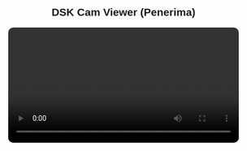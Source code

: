 <!DOCTYPE html>
<html>
<head>
  <title>DSK Cam Viewer</title>
  <style>
    body { font-family: Arial; text-align: center; padding: 20px; }
    video { width: 90%; max-width: 600px; border-radius: 10px; }
  </style>
</head>
<body>
  <h2>DSK Cam Viewer (Penerima)</h2>
  <video id="remoteVideo" autoplay playsinline></video>

  <script>
    const socket = new WebSocket('wss://dsk-cam-relay-server.example.com');
    const vid = document.getElementById('remoteVideo');
    let peerConn = new RTCPeerConnection({
      iceServers: [{ urls: 'stun:stun.l.google.com:19302' }]
    });

    peerConn.ontrack = e => { vid.srcObject = e.streams[0]; };

    peerConn.onicecandidate = e => {
      if (e.candidate) socket.send(JSON.stringify({ type: 'candidate', candidate: e.candidate }));
    };

    socket.onmessage = async (msg) => {
      const data = JSON.parse(msg.data);
      if (data.type === 'offer') {
        await peerConn.setRemoteDescription(new RTCSessionDescription(data.offer));
        const answer = await peerConn.createAnswer();
        await peerConn.setLocalDescription(answer);
        socket.send(JSON.stringify({ type: 'answer', answer }));
      } else if (data.type === 'candidate') {
        await peerConn.addIceCandidate(new RTCIceCandidate(data.candidate));
      }
    };
  </script>
</body>
</html>
